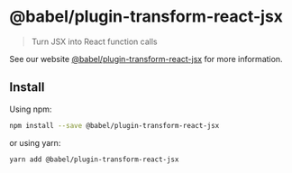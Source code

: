 # @babel/plugin-transform-react-jsx

> Turn JSX into React function calls

See our website [@babel/plugin-transform-react-jsx](https://babeljs.io/docs/en/next/babel-plugin-transform-react-jsx.html) for more information.

## Install

Using npm:

```sh
npm install --save @babel/plugin-transform-react-jsx
```

or using yarn:

```sh
yarn add @babel/plugin-transform-react-jsx
```

